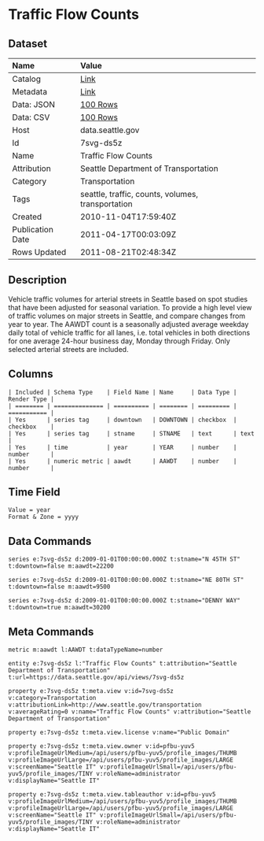 # Traffic Flow Counts

## Dataset

| Name | Value |
| :--- | :---- |
| Catalog | [Link](https://catalog.data.gov/dataset/traffic-flow-counts-8225e) |
| Metadata | [Link](https://data.seattle.gov/api/views/7svg-ds5z) |
| Data: JSON | [100 Rows](https://data.seattle.gov/api/views/7svg-ds5z/rows.json?max_rows=100) |
| Data: CSV | [100 Rows](https://data.seattle.gov/api/views/7svg-ds5z/rows.csv?max_rows=100) |
| Host | data.seattle.gov |
| Id | 7svg-ds5z |
| Name | Traffic Flow Counts |
| Attribution | Seattle Department of Transportation |
| Category | Transportation |
| Tags | seattle, traffic, counts, volumes, transportation |
| Created | 2010-11-04T17:59:40Z |
| Publication Date | 2011-04-17T00:03:09Z |
| Rows Updated | 2011-08-21T02:48:34Z |

## Description

Vehicle traffic volumes for arterial streets in Seattle based on spot studies that have been adjusted for seasonal variation.
To provide a high level view of traffic volumes on major streets in Seattle, and compare changes from year to year.
The AAWDT count is a seasonally adjusted average weekday daily total of vehicle traffic for all lanes, i.e. total vehicles in both directions for one average 24-hour business day, Monday through Friday. Only selected arterial streets are included.

## Columns

```ls
| Included | Schema Type    | Field Name | Name     | Data Type | Render Type |
| ======== | ============== | ========== | ======== | ========= | =========== |
| Yes      | series tag     | downtown   | DOWNTOWN | checkbox  | checkbox    |
| Yes      | series tag     | stname     | STNAME   | text      | text        |
| Yes      | time           | year       | YEAR     | number    | number      |
| Yes      | numeric metric | aawdt      | AAWDT    | number    | number      |
```

## Time Field

```ls
Value = year
Format & Zone = yyyy
```

## Data Commands

```ls
series e:7svg-ds5z d:2009-01-01T00:00:00.000Z t:stname="N 45TH ST" t:downtown=false m:aawdt=22200

series e:7svg-ds5z d:2009-01-01T00:00:00.000Z t:stname="NE 80TH ST" t:downtown=false m:aawdt=9500

series e:7svg-ds5z d:2009-01-01T00:00:00.000Z t:stname="DENNY WAY" t:downtown=true m:aawdt=30200
```

## Meta Commands

```ls
metric m:aawdt l:AAWDT t:dataTypeName=number

entity e:7svg-ds5z l:"Traffic Flow Counts" t:attribution="Seattle Department of Transportation" t:url=https://data.seattle.gov/api/views/7svg-ds5z

property e:7svg-ds5z t:meta.view v:id=7svg-ds5z v:category=Transportation v:attributionLink=http://www.seattle.gov/transportation v:averageRating=0 v:name="Traffic Flow Counts" v:attribution="Seattle Department of Transportation"

property e:7svg-ds5z t:meta.view.license v:name="Public Domain"

property e:7svg-ds5z t:meta.view.owner v:id=pfbu-yuv5 v:profileImageUrlMedium=/api/users/pfbu-yuv5/profile_images/THUMB v:profileImageUrlLarge=/api/users/pfbu-yuv5/profile_images/LARGE v:screenName="Seattle IT" v:profileImageUrlSmall=/api/users/pfbu-yuv5/profile_images/TINY v:roleName=administrator v:displayName="Seattle IT"

property e:7svg-ds5z t:meta.view.tableauthor v:id=pfbu-yuv5 v:profileImageUrlMedium=/api/users/pfbu-yuv5/profile_images/THUMB v:profileImageUrlLarge=/api/users/pfbu-yuv5/profile_images/LARGE v:screenName="Seattle IT" v:profileImageUrlSmall=/api/users/pfbu-yuv5/profile_images/TINY v:roleName=administrator v:displayName="Seattle IT"
```